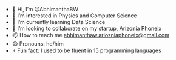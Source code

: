 - 👋 Hi, I’m @AbhimanthaBW
- 👀 I’m interested in Physics and Computer Science
- 🌱 I’m currently learning Data Science
- 💞️ I’m looking to collaborate on my startup, Arizonia Phoneix
- 📫 How to reach me abhimanthaw.ariozniaphoneix@gmail.com
- 😄 Pronouns: he/him
- ⚡ Fun fact: I used to be fluent in 15 programming languages

<!---
AbhimanthaBW/AbhimanthaBW is a ✨ special ✨ repository because its `README.md` (this file) appears on your GitHub profile.
You can click the Preview link to take a look at your changes.
--->
